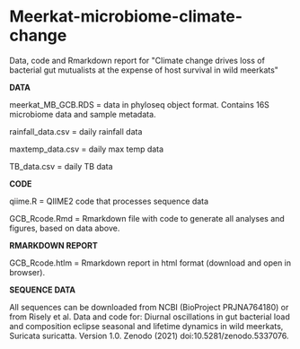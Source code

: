 # Meerkat-microbiome-climate-change

Data, code and Rmarkdown report for "Climate change drives loss of bacterial gut mutualists at the expense of host survival in wild meerkats"

**DATA**

meerkat_MB_GCB.RDS = data in phyloseq object format. Contains 16S microbiome data and sample metadata.

rainfall_data.csv = daily rainfall data

maxtemp_data.csv = daily max temp data

TB_data.csv = daily TB data

**CODE**

qiime.R = QIIME2 code that processes sequence data

GCB_Rcode.Rmd = Rmarkdown file with code to generate all analyses and figures, based on data above.

**RMARKDOWN REPORT**

GCB_Rcode.htlm = Rmarkdown report in html format (download and open in browser). 

**SEQUENCE DATA**

All sequences can be downloaded from NCBI (BioProject PRJNA764180) or from Risely et al. Data and code for: Diurnal oscillations in gut bacterial load and composition eclipse seasonal and lifetime dynamics in wild meerkats, Suricata suricatta. Version 1.0. Zenodo (2021) doi:10.5281/zenodo.5337076.
